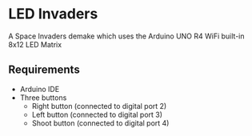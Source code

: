 # LED Invaders
A Space Invaders demake which uses the Arduino UNO R4 WiFi built-in 8x12 LED Matrix

## Requirements

- Arduino IDE
- Three buttons
    - Right button (connected to digital port 2)
    - Left button (connected to digital port 3)
    - Shoot button (connected to digital port 4)
